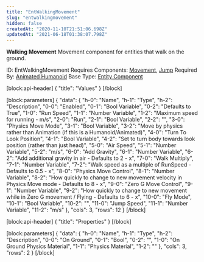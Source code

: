 ```yaml
---
title: "EntWalkingMovement"
slug: "entwalkingmovement"
hidden: false
createdAt: "2020-11-10T21:51:06.698Z"
updatedAt: "2021-06-18T01:38:07.798Z"
---
```

**Walking Movement**
Movement component for entities that walk on the ground.

ID: EntWalkingMovement
Requires Components: [Movement](doc:entmovement), [Jump](doc:entjump)
Required By: [Animated Humanoid](doc:entanimatedhumanoid)
Base Type: [Entity Component](doc:componententity)

[block:api-header]
{
  "title": "Values"
}
[/block]

[block:parameters]
{
  "data": {
    "h-0": "Name",
    "h-1": "Type",
    "h-2": "Description",
    "0-0": "Enabled",
    "0-1": "Bool Variable",
    "0-2": "Defaults to True",
    "1-0": "Run Speed",
    "1-1": "Number Variable",
    "1-2": "Maximum speed for running - m/s",
    "2-0": "Run",
    "2-1": "Bool Variable",
    "2-2": "",
    "3-0": "Physics Move Mode",
    "3-1": "Bool Variable",
    "3-2": "Move by physics rather than Animation (if this is a Humanoid/Animated)",
    "4-0": "Turn To Look Position",
    "4-1": "Bool Variable",
    "4-2": "Set to turn body towards look position (rather than just head)",
    "5-0": "Air Speed",
    "5-1": "Number Variable",
    "5-2": "m/s",
    "6-0": "Add Gravity",
    "6-1": "Number Variable",
    "6-2": "Add additional gravity in air - Defaults to 2 - x",
    "7-0": "Walk Multiply",
    "7-1": "Number Variable",
    "7-2": "Walk speed as a multiple of RunSpeed - Defaults to 0.5 - x",
    "8-0": "Physics Move Control",
    "8-1": "Number Variable",
    "8-2": "How quickly to change to new movement velocity in Physics Move mode - Defaults to 8 - x",
    "9-0": "Zero G Move Control",
    "9-1": "Number Variable",
    "9-2": "How quickly to change to new movement while in Zero G movement / Flying - Defaults to 6 - x",
    "10-0": "Fly Mode",
    "10-1": "Bool Variable",
    "10-2": "",
    "11-0": "Jump Speed",
    "11-1": "Number Variable",
    "11-2": "m/s"
  },
  "cols": 3,
  "rows": 12
}
[/block]

[block:api-header]
{
  "title": "Properties"
}
[/block]

[block:parameters]
{
  "data": {
    "h-0": "Name",
    "h-1": "Type",
    "h-2": "Description",
    "0-0": "On Ground",
    "0-1": "Bool",
    "0-2": "",
    "1-0": "On Ground Physics Material",
    "1-1": "Physics Material",
    "1-2": ""
  },
  "cols": 3,
  "rows": 2
}
[/block]